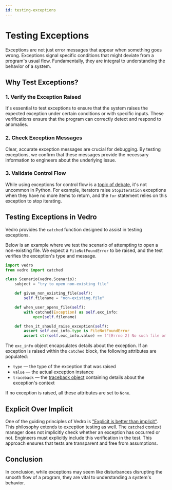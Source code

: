 ```yaml
---
id: testing-exceptions
---
```

# Testing Exceptions

Exceptions are not just error messages that appear when something goes wrong. Exceptions signal specific conditions that might deviate from a program's usual flow. Fundamentally, they are integral to understanding the behavior of a system.

## Why Test Exceptions?

### 1. Verify the Exception Raised

It's essential to test exceptions to ensure that the system raises the expected exception under certain conditions or with specific inputs. These verifications ensure that the program can correctly detect and respond to anomalies.

### 2. Check Exception Messages

Clear, accurate exception messages are crucial for debugging. By testing exceptions, we confirm that these messages provide the necessary information to engineers about the underlying issue.

### 3. Validate Control Flow

While using exceptions for control flow is a [topic of debate](https://stackoverflow.com/questions/729379/why-not-use-exceptions-as-regular-flow-of-control), it's not uncommon in Python. For example, iterators raise `StopIteration` exceptions when they have no more items to return, and the `for` statement relies on this exception to stop iterating.

## Testing Exceptions in Vedro

Vedro provides the `catched` function designed to assist in testing exceptions.

Below is an example where we test the scenario of attempting to open a non-existing file. We expect a `FileNotFoundError` to be raised, and the test verifies the exception's type and message.

```python
import vedro
from vedro import catched

class Scenario(vedro.Scenario):
    subject = "try to open non-existing file"

    def given_non_existing_file(self):
        self.filename = "non-existing.file"

    def when_user_opens_file(self):
        with catched(Exception) as self.exc_info:
            open(self.filename)

    def then_it_should_raise_exception(self):
        assert self.exc_info.type is FileNotFoundError
        assert str(self.exc_info.value) == f"[Errno 2] No such file or directory: {self.filename!r}"
```

The `exc_info` object encapsulates details about the exception. If an exception is raised within the `catched` block, the following attributes are populated:
- `type` — the type of the exception that was raised
- `value` —  the actual exception instance
- `traceback` — the [traceback object](https://docs.python.org/3/library/types.html#types.TracebackType) containing details about the exception's context

If no exception is raised, all these attributes are set to `None`.

## Explicit Over Implicit

One of the guiding principles of Vedro is ["Explicit is better than implicit"](https://peps.python.org/pep-0020/). This philosophy extends to exception testing as well. The `catched` context manager does not implicitly check whether an exception has occurred or not. Engineers must explicitly include this verification in the test. This approach ensures that tests are transparent and free from assumptions.

## Conclusion

In conclusion, while exceptions may seem like disturbances disrupting the smooth flow of a program, they are vital to understanding a system's behavior.
